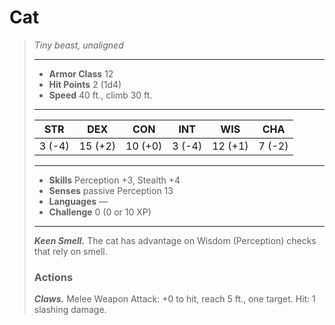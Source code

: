 # Cat
>*Tiny beast, unaligned*
>___
>- **Armor Class** 12
>- **Hit Points** 2 (1d4)
>- **Speed** 40 ft., climb 30 ft.
>___
>|STR|DEX|CON|INT|WIS|CHA|
>|:---:|:---:|:---:|:---:|:---:|:---:|
>|3 (-4)|15 (+2)|10 (+0)|3 (-4)|12 (+1)|7 (-2)|
>___
>- **Skills** Perception +3, Stealth +4
>- **Senses** passive Perception 13
>- **Languages** —
>- **Challenge** 0 (0 or 10 XP)
>___
>***Keen Smell.*** The cat has advantage on Wisdom (Perception) checks that rely on smell.  
>
>### Actions
>***Claws.*** Melee Weapon Attack: +0 to hit, reach 5 ft., one target. Hit: 1 slashing damage.